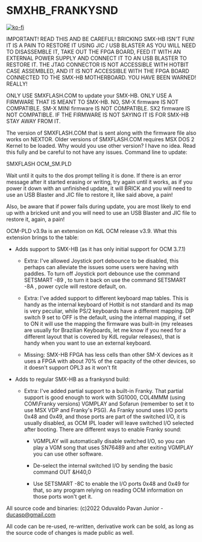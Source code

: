 # SMXHB_FRANKYSND

[![ko-fi](https://ko-fi.com/img/githubbutton_sm.svg)](https://ko-fi.com/R6R2BRGX6)

IMPORTANT! READ THIS AND BE CAREFUL! BRICKING SMX-HB ISN'T FUN! IT IS A PAIN
TO RESTORE IT USING JIC / USB BLASTER AS YOU WILL NEED TO DISASSEMBLE IT, TAKE
OUT THE FPGA BOARD, FEED IT WITH AN EXTERNAL POWER SUPPLY AND CONNECT IT TO AN
USB BLASTER TO RESTORE IT. THE JTAG CONNECTOR IS NOT ACCESSIBLE WITH HOTBIT
CASE ASSEMBLED, AND IT IS NOT ACCESSIBLE WITH THE FPGA BOARD CONNECTED TO THE
SMX-HB MOTHERBOARD. YOU HAVE BEEN WARNED! REALLY!

ONLY USE SMXFLASH.COM to update your SMX-HB. ONLY USE A FIRMWARE THAT IS MEANT
TO SMX-HB. NO, SM-X firmware IS NOT COMPATIBLE. SM-X MINI firmware IS NOT
COMPATIBLE. SX2 firmware IS NOT COMPATIBLE. IF THE FIRMWARE IS NOT SAYING IT
IS FOR SMX-HB STAY AWAY FROM IT.

The version of SMXFLASH.COM that is sent along with the firmware file also
works on NEXTOR. Older versions of SMXFLASH.COM requires MSX DOS 2 Kernel to be
loaded. Why would you use other version? I have no idea. Read this fully and
be careful to not have any issues. Command line to update:

SMXFLASH OCM_SM.PLD

Wait until it quits to the dos prompt telling it is done. If there is an error
message after it started erasing or writing, try again until it works, as if
you power it down with an unfinished update, it will BRICK and you will need
to use an USB Blaster and JIC file to restore it, like said above, a pain!

Also, be aware that if power fails during update, you are most likely to end up
with a bricked unit and you will need to use an USB Blaster and JIC file to
restore it, again, a pain!

OCM-PLD v3.9a is an extension on KdL OCM release v3.9. What this extension
brings to the table:

- Adds support to SMX-HB (as it has only initial support for OCM 3.7.1)

    - Extra: I've allowed Joystick port debounce to be disabled, this perhaps
      can alleviate the issues some users were having with paddles. To turn off
      Joystick port debounce use the command SETSMART -89 , to turn it back on
      use the command SETSMART -8A , power cycle will restore default, on.

    - Extra: I've added support to different keyboard map tables. This is handy
      as the internal keyboard of Hotbit is not standard and its map is very
      peculiar, while PS/2 keyboards have a different mapping. DIP switch 9 set
      to OFF is the default, using the internal mapping, if set to ON it will
      use the mapping the firmware was built-in (my releases are usually for
      Brazilian Keyboards, let me know if you need for a different layout that
      is covered by KdL regular releases), that is handy when you want to use
      an external keyboard.

    - Missing: SMX-HB FPGA has less cells than other SM-X devices as it uses
      a FPGA with about 70% of the capacity of the other devices, so it doesn't
      support OPL3 as it won't fit

- Adds to regular SMX-HB as a frankysnd build:

    - Extra: I've added partial support to a built-in Franky. That partial
      support is good enough to work with SG1000, COL4MMM (using COM\Franky
      versions) VGMPLAY and Sofarun (remember to set it to use MSX VDP and
      Franky's PSG). As Franky sound uses I/O ports 0x48 and 0x49, and those
      ports are part of the switched I/O, it is usually disabled, as OCM IPL
      loader will leave switched I/O selected after booting. There are 
      different ways to enable Franky sound:

        - VGMPLAY will automatically disable switched I/O, so you can play a
        VGM song that uses SN76489 and after exiting VGMPLAY you can use other
        software.

        - De-select the internal switched I/O by sending the basic command
        OUT &H40,0

        - Use SETSMART -8C to enable the I/O ports 0x48 and 0x49 for that, so
        any program relying on reading OCM information on those ports won't
        get it.

All source code and binaries:
(c)2022 Oduvaldo Pavan Junior - ducasp@gmail.com

All code can be re-used, re-written, derivative work can be sold, as long as the
source code of changes is made public as well.
